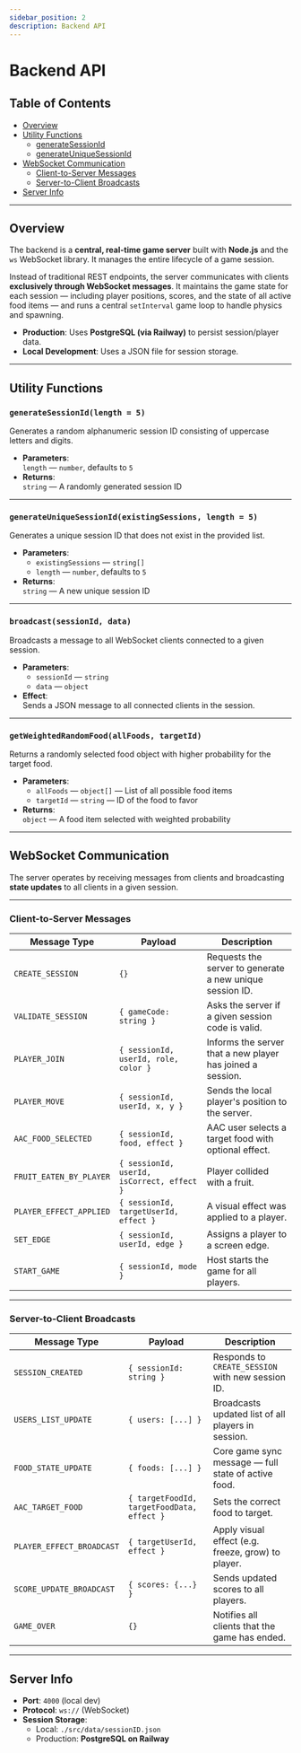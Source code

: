 ```yaml
---
sidebar_position: 2
description: Backend API
---
```


# Backend API

## Table of Contents

- [Overview](#overview)
- [Utility Functions](#utility-functions)
  - [generateSessionId](#generatesessionid)
  - [generateUniqueSessionId](#generateuniquesessionid)
- [WebSocket Communication](#websocket-communication)
  - [Client-to-Server Messages](#client-to-server-messages)
  - [Server-to-Client Broadcasts](#server-to-client-broadcasts)
- [Server Info](#server-info)

---

## Overview

The backend is a **central, real-time game server** built with **Node.js** and the `ws` WebSocket library. It manages the entire lifecycle of a game session.

Instead of traditional REST endpoints, the server communicates with clients **exclusively through WebSocket messages**. It maintains the game state for each session — including player positions, scores, and the state of all active food items — and runs a central `setInterval` game loop to handle physics and spawning.

- **Production**: Uses **PostgreSQL (via Railway)** to persist session/player data.
- **Local Development**: Uses a JSON file for session storage.

---

## Utility Functions

### `generateSessionId(length = 5)`

Generates a random alphanumeric session ID consisting of uppercase letters and digits.

- **Parameters**:  
  `length` — `number`, defaults to `5`  
- **Returns**:  
  `string` — A randomly generated session ID

---

### `generateUniqueSessionId(existingSessions, length = 5)`

Generates a unique session ID that does not exist in the provided list.

- **Parameters**:
  - `existingSessions` — `string[]`
  - `length` — `number`, defaults to `5`
- **Returns**:  
  `string` — A new unique session ID

---

### `broadcast(sessionId, data)`

Broadcasts a message to all WebSocket clients connected to a given session.

- **Parameters**:
  - `sessionId` — `string`
  - `data` — `object`
- **Effect**:  
  Sends a JSON message to all connected clients in the session.

---

### `getWeightedRandomFood(allFoods, targetId)`

Returns a randomly selected food object with higher probability for the target food.

- **Parameters**:
  - `allFoods` — `object[]` — List of all possible food items
  - `targetId` — `string` — ID of the food to favor
- **Returns**:  
  `object` — A food item selected with weighted probability

---


## WebSocket Communication

The server operates by receiving messages from clients and broadcasting **state updates** to all clients in a given session.

---

### Client-to-Server Messages

| Message Type            | Payload                                | Description |
|-------------------------|----------------------------------------|-------------|
| `CREATE_SESSION`        | `{}`                                   | Requests the server to generate a new unique session ID. |
| `VALIDATE_SESSION`      | `{ gameCode: string }`                 | Asks the server if a given session code is valid. |
| `PLAYER_JOIN`           | `{ sessionId, userId, role, color }`   | Informs the server that a new player has joined a session. |
| `PLAYER_MOVE`           | `{ sessionId, userId, x, y }`          | Sends the local player's position to the server. |
| `AAC_FOOD_SELECTED`     | `{ sessionId, food, effect }`          | AAC user selects a target food with optional effect. |
| `FRUIT_EATEN_BY_PLAYER` | `{ sessionId, userId, isCorrect, effect }` | Player collided with a fruit. |
| `PLAYER_EFFECT_APPLIED` | `{ sessionId, targetUserId, effect }`  | A visual effect was applied to a player. |
| `SET_EDGE`              | `{ sessionId, userId, edge }`          | Assigns a player to a screen edge. |
| `START_GAME`            | `{ sessionId, mode }`                  | Host starts the game for all players. |

---

### Server-to-Client Broadcasts

| Message Type               | Payload                                  | Description |
|----------------------------|------------------------------------------|-------------|
| `SESSION_CREATED`          | `{ sessionId: string }`                  | Responds to `CREATE_SESSION` with new session ID. |
| `USERS_LIST_UPDATE`        | `{ users: [...] }`                       | Broadcasts updated list of all players in session. |
| `FOOD_STATE_UPDATE`        | `{ foods: [...] }`                       | Core game sync message — full state of active food. |
| `AAC_TARGET_FOOD`          | `{ targetFoodId, targetFoodData, effect }` | Sets the correct food to target. |
| `PLAYER_EFFECT_BROADCAST` | `{ targetUserId, effect }`              | Apply visual effect (e.g. freeze, grow) to player. |
| `SCORE_UPDATE_BROADCAST`  | `{ scores: {...} }`                     | Sends updated scores to all players. |
| `GAME_OVER`                | `{}`                                    | Notifies all clients that the game has ended. |

---

## Server Info

- **Port**: `4000` (local dev)
- **Protocol**: `ws://` (WebSocket)
- **Session Storage**:
  - Local: `./src/data/sessionID.json`
  - Production: **PostgreSQL on Railway**
